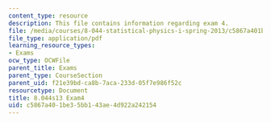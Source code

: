 ```yaml
---
content_type: resource
description: This file contains information regarding exam 4.
file: /media/courses/8-044-statistical-physics-i-spring-2013/c5867a401be35bb143ae4d922a242154_MIT8_044S14_exam4_04.pdf
file_type: application/pdf
learning_resource_types:
- Exams
ocw_type: OCWFile
parent_title: Exams
parent_type: CourseSection
parent_uid: f21e39bd-ca8b-7aca-233d-05f7e986f52c
resourcetype: Document
title: 8.044s13 Exam4
uid: c5867a40-1be3-5bb1-43ae-4d922a242154
---
```

